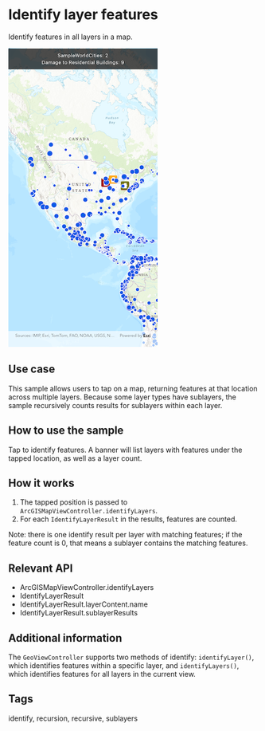 # Identify layer features

Identify features in all layers in a map.

![Image of identify layer features](identify_layer_features.png)

## Use case

This sample allows users to tap on a map, returning features at that location across multiple layers. Because some layer types have sublayers, the sample recursively counts results for sublayers within each layer.

## How to use the sample

Tap to identify features. A banner will list layers with features under the tapped location, as well as a layer count.

## How it works

1. The tapped position is passed to `ArcGISMapViewController.identifyLayers`.
2. For each `IdentifyLayerResult` in the results, features are counted.

Note: there is one identify result per layer with matching features; if the feature count is 0, that means a sublayer contains the matching features.

## Relevant API

* ArcGISMapViewController.identifyLayers
* IdentifyLayerResult
* IdentifyLayerResult.layerContent.name
* IdentifyLayerResult.sublayerResults

## Additional information

The `GeoViewController` supports two methods of identify: `identifyLayer()`, which identifies features within a specific layer, and `identifyLayers()`, which identifies features for all layers in the current view.

## Tags

identify, recursion, recursive, sublayers
